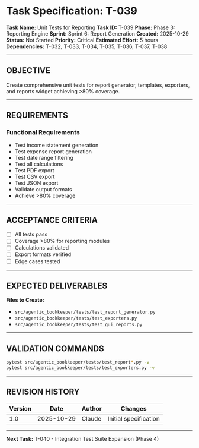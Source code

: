 # Task Specification: T-039

**Task Name:** Unit Tests for Reporting
**Task ID:** T-039
**Phase:** Phase 3: Reporting Engine
**Sprint:** Sprint 6: Report Generation
**Created:** 2025-10-29
**Status:** Not Started
**Priority:** Critical
**Estimated Effort:** 5 hours
**Dependencies:** T-032, T-033, T-034, T-035, T-036, T-037, T-038

---

## OBJECTIVE

Create comprehensive unit tests for report generator, templates, exporters, and reports widget achieving >80% coverage.

---

## REQUIREMENTS

### Functional Requirements
- Test income statement generation
- Test expense report generation
- Test date range filtering
- Test all calculations
- Test PDF export
- Test CSV export
- Test JSON export
- Validate output formats
- Achieve >80% coverage

---

## ACCEPTANCE CRITERIA

- [ ] All tests pass
- [ ] Coverage >80% for reporting modules
- [ ] Calculations validated
- [ ] Export formats verified
- [ ] Edge cases tested

---

## EXPECTED DELIVERABLES

**Files to Create:**
- `src/agentic_bookkeeper/tests/test_report_generator.py`
- `src/agentic_bookkeeper/tests/test_exporters.py`
- `src/agentic_bookkeeper/tests/test_gui_reports.py`

---

## VALIDATION COMMANDS

```bash
pytest src/agentic_bookkeeper/tests/test_report*.py -v
pytest src/agentic_bookkeeper/tests/test_exporters.py -v
```

---

## REVISION HISTORY

| Version | Date       | Author | Changes                    |
|---------|------------|--------|-----------------------------|
| 1.0     | 2025-10-29 | Claude | Initial specification       |

---

**Next Task:** T-040 - Integration Test Suite Expansion (Phase 4)
